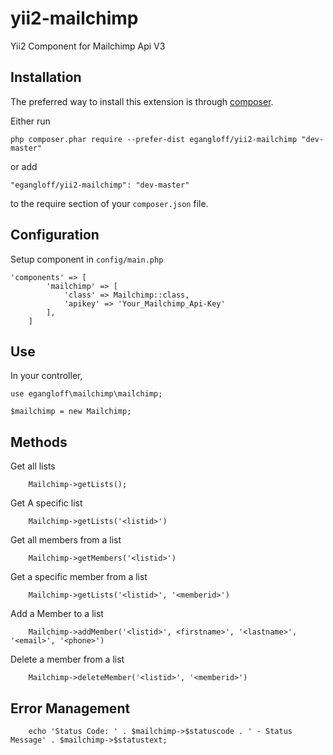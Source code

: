 # yii2-mailchimp
Yii2 Component for Mailchimp Api V3

## Installation

The preferred way to install this extension is through [composer](http://getcomposer.org/download/).

Either run

```
php composer.phar require --prefer-dist egangloff/yii2-mailchimp "dev-master"
```

or add

```
"egangloff/yii2-mailchimp": "dev-master"
```

to the require section of your `composer.json` file.


## Configuration

Setup component in `config/main.php`

```
'components' => [
        'mailchimp' => [
            'class' => Mailchimp::class,
            'apikey' => 'Your_Mailchimp_Api-Key'
        ],
    ]
```


## Use

In your controller,


```
use egangloff\mailchimp\mailchimp;

$mailchimp = new Mailchimp;
```


## Methods

Get all lists

```
    Mailchimp->getLists();
```

Get A specific list

```
    Mailchimp->getLists('<listid>')
```

Get all members from a list

```
    Mailchimp->getMembers('<listid>')
```

Get a specific member from a list

```
    Mailchimp->getLists('<listid>', '<memberid>')
```

Add a Member to a list

```
    Mailchimp->addMember('<listid>', <firstname>', '<lastname>', '<email>', '<phone>')
```

Delete a member from a list

```
    Mailchimp->deleteMember('<listid>', '<memberid>')
```


## Error Management

```
    echo 'Status Code: ' . $mailchimp->$statuscode . ' - Status Message' . $mailchimp->$statustext;
```